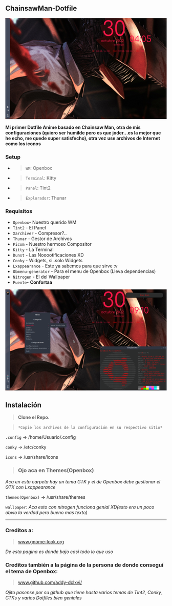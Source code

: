 ## ChainsawMan-Dotfile

![Preview1](https://github.com/kiro207/Openbox-ChainsawMan-dotfiles/blob/master/Preview.png)

**Mi primer Dotfile Anime basado en Chainsaw Man, otra de mis configuraciones (quiero ser** **humilde pero es que joder...es la mejor que he echo, me quede super satisfecho), otra vez**
**use archivos de Internet como los iconos**

### Setup

* >`WM`: Openbox 
* >`Terminal`: Kitty
* >`Panel`: Tint2
* >`Explorador`: Thunar

### Requisitos
* `Openbox`- Nuestro querido WM
* `Tint2` - El Panel
* `Xarchiver` - Compresor?..
* `Thunar` - Gestor de Archivos
* `Picom` - Nuestro hermoso Compositor
* `Kitty` - La Terminal
* `Dunst` - Las Nooootificaciones XD
* `Conky` - Widgets, si..solo Widgets
* `Lxappearance` - Este ya sabemos para que sirve :v
* `Obmenu-generator` - Para el menu de Openbox (Lleva dependencias)
* `Nitrogen` - El del Wallpaper
* `Fuente`- **Confortaa**

![Preview2](https://github.com/kiro207/Openbox-ChainsawMan-dotfiles/blob/master/Preview2.png)

## Instalación

> **Clone el Repo.**

> `*Copie los archivos de la configuración en su respectivo sitio*`

`.config` -> /home/Usuario/.config

`conky` -> /etc/conky

`icons` -> /usr/share/icons

> ### Ojo aca en Themes(Openbox)

*Aca en esta carpeta hay un tema GTK y el de Openbox debe gestionar el GTK con Lxappearance*

`themes(Openbox)` -> /usr/share/themes

`wallpaper`: *Aca esto con nitrogen funciona genial XD(esto era un poco obvio la verdad pero* *bueno mas texto)*

---------------------------------------------------------------------------------------------
### Creditos a:

> www.gnome-look.org 

*De esta pagina es donde bajo casi todo lo que uso*

### Creditos también a la página de la persona de donde conseguí el tema de Openbox:

> www.github.com/addy-dclxvi/

*Ojito pasense por su github que tiene hasta varios temas de Tint2, Conky, GTKs y varios* *Dotfiles bien geniales*

